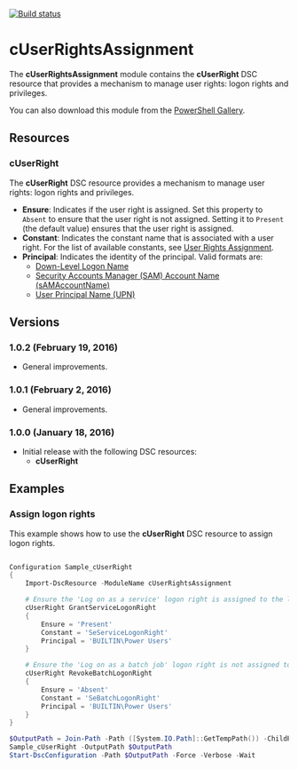 [![Build status](https://ci.appveyor.com/api/projects/status/wd1lvxj75hrvbfp7?svg=true)](https://ci.appveyor.com/project/SNikalaichyk/cuserrightsassignment)

# cUserRightsAssignment
The **cUserRightsAssignment** module contains the **cUserRight** DSC resource that provides a mechanism to manage user rights: logon rights and privileges.

You can also download this module from the [PowerShell Gallery](https://www.powershellgallery.com/packages/cUserRightsAssignment).

## Resources

### cUserRight

The **cUserRight** DSC resource provides a mechanism to manage user rights: logon rights and privileges.

* **Ensure**: Indicates if the user right is assigned. Set this property to `Absent` to ensure that the user right is not assigned.
    Setting it to `Present` (the default value) ensures that the user right is assigned.
* **Constant**: Indicates the constant name that is associated with a user right.
    For the list of available constants, see [User Rights Assignment](https://technet.microsoft.com/en-us/library/dn221963.aspx).
* **Principal**: Indicates the identity of the principal. Valid formats are:
    * [Down-Level Logon Name](https://msdn.microsoft.com/en-us/library/windows/desktop/aa380525%28v=vs.85%29.aspx#down_level_logon_name)
    * [Security Accounts Manager (SAM) Account Name (sAMAccountName)](https://msdn.microsoft.com/en-us/library/windows/desktop/ms679635%28v=vs.85%29.aspx)
    * [User Principal Name (UPN)](https://msdn.microsoft.com/en-us/library/windows/desktop/aa380525%28v=vs.85%29.aspx#user_principal_name)

## Versions

### 1.0.2 (February 19, 2016)

* General improvements.

### 1.0.1 (February 2, 2016)

* General improvements.

### 1.0.0 (January 18, 2016)

* Initial release with the following DSC resources:
    * **cUserRight**

## Examples

### Assign logon rights

This example shows how to use the **cUserRight** DSC resource to assign logon rights.

```powershell

Configuration Sample_cUserRight
{
    Import-DscResource -ModuleName cUserRightsAssignment

    # Ensure the 'Log on as a service' logon right is assigned to the local 'Power Users' group.
    cUserRight GrantServiceLogonRight
    {
        Ensure = 'Present'
        Constant = 'SeServiceLogonRight'
        Principal = 'BUILTIN\Power Users'
    }

    # Ensure the 'Log on as a batch job' logon right is not assigned to the local 'Power Users' group.
    cUserRight RevokeBatchLogonRight
    {
        Ensure = 'Absent'
        Constant = 'SeBatchLogonRight'
        Principal = 'BUILTIN\Power Users'
    }
}

$OutputPath = Join-Path -Path ([System.IO.Path]::GetTempPath()) -ChildPath 'Sample_cUserRight'
Sample_cUserRight -OutputPath $OutputPath
Start-DscConfiguration -Path $OutputPath -Force -Verbose -Wait

```
